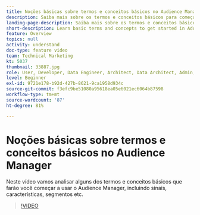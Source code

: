 ```yaml
---
title: Noções básicas sobre termos e conceitos básicos no Audience Manager
description: Saiba mais sobre os termos e conceitos básicos para começar a usar o Adobe Audience Manager, incluindo sinais, características, segmentos e muito mais, com este vídeo de suporte.
landing-page-description: Saiba mais sobre os termos e conceitos básicos para começar a usar o Adobe Audience Manager, incluindo sinais, características, segmentos e muito mais, com este vídeo de suporte.
short-description: Learn basic terms and concepts to get started in Adobe Audience Manager – including signals, traits, segments, and more, with this support video.
feature: Overview
topics: null
activity: understand
doc-type: feature video
team: Technical Marketing
kt: 5037
thumbnail: 33887.jpg
role: User, Developer, Data Engineer, Architect, Data Architect, Admin, Leader
level: Beginner
exl-id: 9721e178-b92d-427b-8621-9ca1958d934c
source-git-commit: f3efc9be51080a95618ea05e6021ec6064b87598
workflow-type: tm+mt
source-wordcount: '87'
ht-degree: 81%

---
```


# Noções básicas sobre termos e conceitos básicos no Audience Manager

Neste vídeo vamos analisar alguns dos termos e conceitos básicos que farão você começar a usar o Audience Manager, incluindo sinais, características, segmentos etc.

>[!VIDEO](https://video.tv.adobe.com/v/33887/?quality=12)
